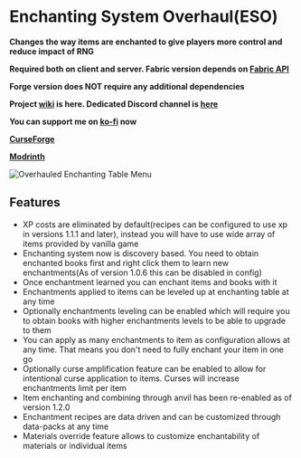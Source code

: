 # Enchanting System Overhaul(ESO)

__Changes the way items are enchanted to give players more control and reduce impact of RNG__

__Required both on client and server. Fabric version depends on [Fabric API](https://www.curseforge.com/minecraft/mc-mods/fabric-api)__

__Forge version does NOT require any additional dependencies__

__Project [wiki](https://github.com/CmdrJane/enchanting-system-overhaul/wiki) is here. Dedicated Discord channel is [here](https://discord.gg/rqcHgcCHq3)__

__You can support me on [ko-fi](https://ko-fi.com/cmdrjane) now__

__[CurseForge](https://www.curseforge.com/minecraft/mc-mods/enchanting-system-overhaul)__

__[Modrinth](https://modrinth.com/mod/enchanting-system-overhaul)__

![Overhauled Enchanting Table Menu](https://i.imgur.com/CC12Wro.png)

## Features
* XP costs are eliminated by default(recipes can be configured to use xp in versions 1.1.1 and later), instead you will have to use wide array of items provided by vanilla game
* Enchanting system now is discovery based. You need to obtain enchanted books first and right click them to learn new enchantments(As of version 1.0.6 this can be disabled in config)
* Once enchantment learned you can enchant items and books with it
* Enchantments applied to items can be leveled up at enchanting table at any time
* Optionally enchantments leveling can be enabled which will require you to obtain books with higher enchantments levels to be able to upgrade to them
* You can apply as many enchantments to item as configuration allows at any time. That means you don't need to fully enchant your item in one go
* Optionally curse amplification feature can be enabled to allow for intentional curse application to items. Curses will increase enchantments limit per item
* Item enchanting and combining through anvil has been re-enabled as of version 1.2.0
* Enchantment recipes are data driven and can be customized through data-packs at any time
* Materials override feature allows to customize enchantability of materials or individual items
